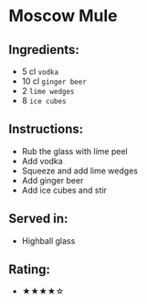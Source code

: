 # Moscow Mule

## Ingredients:
- 5 cl `vodka`
- 10 cl `ginger beer`
- 2 `lime wedges`
- 8 `ice cubes`

## Instructions:
- Rub the glass with lime peel
- Add vodka
- Squeeze and add lime wedges
- Add ginger beer
- Add ice cubes and stir

## Served in:
- Highball glass

## Rating:
- ★★★★☆